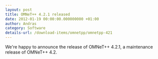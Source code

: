 ```yaml
---
layout: post
title: OMNeT++ 4.2.1 released
date: 2012-01-19 00:00:00.000000000 +01:00
author: Andras
category: Software
details-url: /download-items/omnetpp/omnetpp-421
---
```

We're happy to announce the release of OMNeT++ 4.2.1, a maintenance release of
OMNeT++ 4.2.